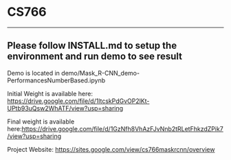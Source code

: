 # CS766
------
Please follow INSTALL.md to setup the environment and run demo to see result
------------------
Demo is located in demo/Mask_R-CNN_demo-PerformancesNumberBased.ipynb

Initial Weight is available here: https://drive.google.com/file/d/1ltcskPdGvOP2lKt-UPtb93uQsw2WhATF/view?usp=sharing

Final weight is available here:https://drive.google.com/file/d/1GzNfh8VhAzFJvNnb2tRLetFhkzdZPik7/view?usp=sharing

Project Website: https://sites.google.com/view/cs766maskrcnn/overview
